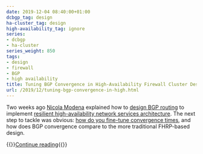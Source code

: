 ```yaml
---
date: 2019-12-04 08:40:00+01:00
dcbgp_tag: design
ha-cluster_tag: design
high-availability_tag: ignore
series:
- dcbgp
- ha-cluster
series_weight: 850
tags:
- design
- firewall
- BGP
- high availability
title: Tuning BGP Convergence in High-Availability Firewall Cluster Design
url: /2019/12/tuning-bgp-convergence-in-high.html
---
```

Two weeks ago [Nicola Modena](https://www.ipspace.net/Expert:Nicola_Modena) explained how to [design BGP routing](https://www.ipspace.net/kb/BGPHighAvailability/10-BGP-Design.html) to implement [resilient high-availability network services architecture](https://www.ipspace.net/kb/BGPHighAvailability/). The next step to tackle was obvious: [how do you fine-tune convergence times](https://www.ipspace.net/kb/BGPHighAvailability/30-Controlling-BGP-Convergence.html), and how does BGP convergence compare to the more traditional FHRP-based design.

{{<jump>}}[Continue reading](https://www.ipspace.net/kb/BGPHighAvailability/30-Controlling-BGP-Convergence.html){{</jump>}}

